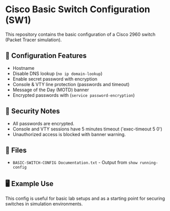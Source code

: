 # Cisco Basic Switch Configuration (SW1)

This repository contains the basic configuration of a Cisco 2960 switch (Packet Tracer simulation).

## 📌 Configuration Features

- Hostname
- Disable DNS lookup (`no ip domain-lookup`)
- Enable secret password with encryption
- Console & VTY line protection (passwords and timeout)
- Message of the Day (MOTD) banner
- Encrypted passwords with (`service password-encryption`)

## 🔐 Security Notes

- All passwords are encrypted.
- Console and VTY sessions have 5 minutes timeout ('exec-timeout 5 0')
- Unauthorized access is blocked with banner warning.

## 📂 Files

- `BASIC-SWITCH-CONFIG Documentation.txt` - Output from `show running-config`

## 🖥 Example Use

This config is useful for basic lab setups and as a starting point for securing switches in simulation environments.


